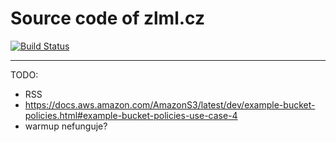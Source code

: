 Source code of zlml.cz
======================

[![Build Status](https://travis-ci.org/mrtnzlml/zlml.cz.svg?branch=master)](https://travis-ci.org/mrtnzlml/zlml.cz)

---

TODO:

- RSS
- https://docs.aws.amazon.com/AmazonS3/latest/dev/example-bucket-policies.html#example-bucket-policies-use-case-4
- warmup nefunguje?
